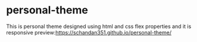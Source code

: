 # personal-theme
This is personal theme designed using html and css flex properties and it is responsive
preview:https://schandan351.github.io/personal-theme/
